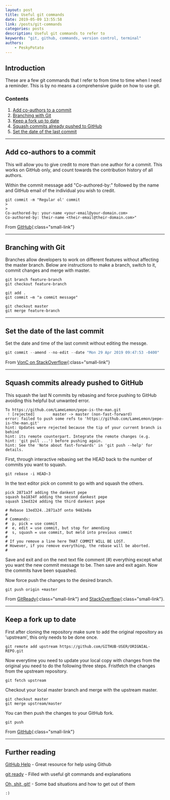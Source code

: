 ```yaml
---
layout: post
title: Useful git commands
date: 2019-05-09 13:55:58
link: /posts/git-commands
categories: posts
description: Useful git commands to refer to
keywords: "git, github, commands, version control, terminal"
authors:
    - PeskyPotato
---
```


## Introduction
These are a few git commands that I refer to from time to time when I need a reminder. This is by no means a comprehensive guide on how to use git.

### Contents
1. [Add co-authors to a commit](#add-co-authors-to-a-commit)
2. [Branching with Git](#branching-with-git)
3. [Keep a fork up to date](#keep-a-fork-up-to-date)
4. [Squash commits already pushed to GitHub](#squash-commits-already-pushed-to-github)
5. [Set the date of the last commit](#set-the-date-of-the-last-commit)

----
## Add co-authors to a commit
This will allow you to give credit to more than one author for a commit. This works on GitHub only, and count towards the contribution history of all authors.

Within the commit message add "Co-authored-by:" followed by the name and GitHub email of the individual you wish to credit.

```
git commit -m "Regular ol' commit
>
>
Co-authored-by: your-name <your-email@your-domain.com>
Co-authored-by: their-name <their-email@their-domain.com>"
```
From [GitHub](https://help.github.com/en/articles/creating-a-commit-with-multiple-authors){:class="small-link"}

----
## Branching with Git
Branches allow developers to work on different features without affecting the master branch. Below are instructions to make a branch, switch to it, commit changes and merge with master. 

```
git branch feature-branch
git checkout feature-branch

git add .
git commit –m "a commit message"

git checkout master
git merge feature-branch
```

----
## Set the date of the last commit
Set the date and time of the last commit without editing the messge. 
```Python
git commit --amend --no-edit --date "Mon 29 Apr 2019 09:47:53 -0400"
```
From [VonC on StackOverflow](https://stackoverflow.com/questions/23609991/git-github-commit-at-past-date){:class="small-link"}

----

## Squash commits already pushed to GitHub
This squash the last N commits by rebasing and force pushing to GitHub avoiding this helpful but unwanted error.
```
To https://github.com/LameLemon/pepe-is-the-man.git
 ! [rejected]        master -> master (non-fast-forward)
error: failed to push some refs to 'https://github.com/LameLemon/pepe-is-the-man.git'
hint: Updates were rejected because the tip of your current branch is behind
hint: its remote counterpart. Integrate the remote changes (e.g.
hint: 'git pull ...') before pushing again.
hint: See the 'Note about fast-forwards' in 'git push --help' for details.
```

First, through interactive rebasing set the HEAD back to the number of commits you want to squash.
```
git rebase -i HEAD~3
```

In the text editor pick on commit to go with and squash the others.
```
pick 2871a3f adding the dankest pepe
squash ba1834f adding the second dankest pepe
squash 13ed324 adding the third dankest pepe

# Rebase 13ed324..2871a3f onto 9482e8a
#
# Commands:
#  p, pick = use commit
#  e, edit = use commit, but stop for amending
#  s, squash = use commit, but meld into previous commit
#
# If you remove a line here THAT COMMIT WILL BE LOST.
# However, if you remove everything, the rebase will be aborted.
#
```

Save and exit and on the next text file comment (#) everything except what you want the new commit message to be. Then save and exit again. Now the commits have been squashed.

Now force push the changes to the desired branch. 

```
git push origin +master
```

From [GitReady](http://gitready.com/advanced/2009/02/10/squashing-commits-with-rebase.html){:class="small-link"} and [StackOverflow](https://stackoverflow.com/questions/5667884/how-to-squash-commits-in-git-after-they-have-been-pushed){:class="small-link"}.

----
## Keep a fork up to date
First after cloning the repository make sure to add the original repository as 'upstream', this only needs to be done once.
```
git remote add upstream https://github.com/GITHUB-USER/ORIGNIAL-REPO.git
```

Now everytime you need to update your local copy with changes from the original you need to do the following three steps.
Fristfetch the changes from the upstream repository.
```
git fetch upstream
```

Checkout your local master branch and merge with the upstream master.
```
git checkout master
git merge upstream/master
```

You can then push the changes to your GitHub fork.
```
git push
```

From [GitHub](https://help.github.com/en/articles/syncing-a-fork){:class="small-link"}

----
## Further reading
[GitHub Help](https://help.github.com/en) - Great resource for help using Github

[git ready](http://gitready.com/) - Filled with useful git commands and explanations

[Oh, shit, git!](https://ohshitgit.com/) - Some bad situations and how to get out of them


`:)`
